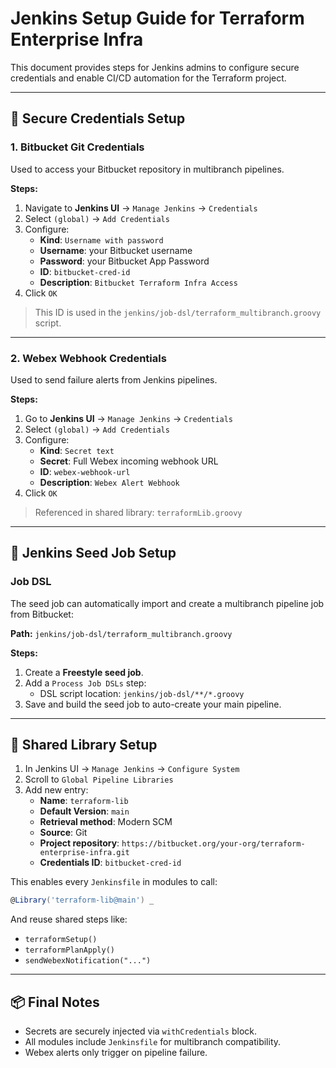 
# Jenkins Setup Guide for Terraform Enterprise Infra

This document provides steps for Jenkins admins to configure secure credentials and enable CI/CD automation for the Terraform project.

---

## 🔐 Secure Credentials Setup

### 1. Bitbucket Git Credentials

Used to access your Bitbucket repository in multibranch pipelines.

**Steps:**
1. Navigate to **Jenkins UI** → `Manage Jenkins` → `Credentials`
2. Select `(global)` → `Add Credentials`
3. Configure:
   - **Kind**: `Username with password`
   - **Username**: your Bitbucket username
   - **Password**: your Bitbucket App Password
   - **ID**: `bitbucket-cred-id`
   - **Description**: `Bitbucket Terraform Infra Access`
4. Click `OK`

> This ID is used in the `jenkins/job-dsl/terraform_multibranch.groovy` script.

---

### 2. Webex Webhook Credentials

Used to send failure alerts from Jenkins pipelines.

**Steps:**
1. Go to **Jenkins UI** → `Manage Jenkins` → `Credentials`
2. Select `(global)` → `Add Credentials`
3. Configure:
   - **Kind**: `Secret text`
   - **Secret**: Full Webex incoming webhook URL
   - **ID**: `webex-webhook-url`
   - **Description**: `Webex Alert Webhook`
4. Click `OK`

> Referenced in shared library: `terraformLib.groovy`

---

## 🚀 Jenkins Seed Job Setup

### Job DSL

The seed job can automatically import and create a multibranch pipeline job from Bitbucket:

**Path:** `jenkins/job-dsl/terraform_multibranch.groovy`

**Steps:**
1. Create a **Freestyle seed job**.
2. Add a `Process Job DSLs` step:
   - DSL script location: `jenkins/job-dsl/**/*.groovy`
3. Save and build the seed job to auto-create your main pipeline.

---

## 🧱 Shared Library Setup

1. In Jenkins UI → `Manage Jenkins` → `Configure System`
2. Scroll to `Global Pipeline Libraries`
3. Add new entry:
   - **Name**: `terraform-lib`
   - **Default Version**: `main`
   - **Retrieval method**: Modern SCM
   - **Source**: Git
   - **Project repository**: `https://bitbucket.org/your-org/terraform-enterprise-infra.git`
   - **Credentials ID**: `bitbucket-cred-id`

This enables every `Jenkinsfile` in modules to call:

```groovy
@Library('terraform-lib@main') _
```

And reuse shared steps like:
- `terraformSetup()`
- `terraformPlanApply()`
- `sendWebexNotification("...")`

---

## 📦 Final Notes

- Secrets are securely injected via `withCredentials` block.
- All modules include `Jenkinsfile` for multibranch compatibility.
- Webex alerts only trigger on pipeline failure.
